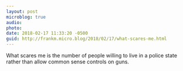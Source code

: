 ```yaml
---
layout: post
microblog: true
audio: 
photo: 
date: 2018-02-17 11:33:20 -0500
guid: http://frankm.micro.blog/2018/02/17/what-scares-me.html
---
```

What scares me is the number of people willing to live in a police state rather than allow common sense controls on guns. 
